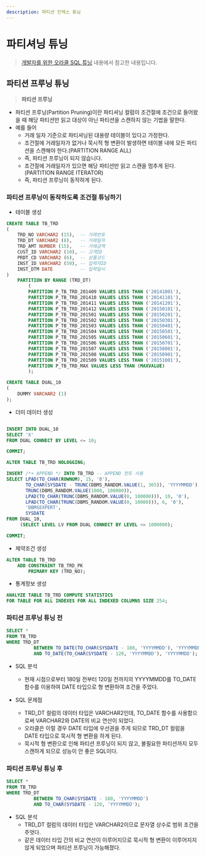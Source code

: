 ```yaml
---
description: 파티션 인덱스 튜닝
---
```


# 파티셔닝 튜닝

> [개발자를 위한 오라클 SQL 튜닝](https://www.hanbit.co.kr/store/books/look.php?p_code=E9267570814) 내용에서 참고한 내용입니다.

## 파티션 프루닝 튜닝

> **파티션 프루닝**

- 파티션 프루닝(Partition Pruning)이란 파티셔닝 컬럼이 조건절에 조건으로 들어왔을 때 해당 파티션만 읽고 대상이 아닌 파티션을 스캔하지 않는 기법을 말한다.
- 예를 들어
    - 거래 일자 기준으로 파티셔닝된 대용량 테이블이 있다고 가정한다.
    - 조건절에 거래일자가 없거나 묵시적 형 변환이 발생하면 테이블 내에 모든 파티션을 스캔해야 한다.(PARTITION RANGE ALL)
    - 즉, 파티션 프루닝이 되지 않습니다.
    - 조건절에 거래일자가 있으면 해당 파티션만 읽고 스캔을 멈추게 된다.(PARTITION RANGE ITERATOR)
    - 즉, 파티션 프루닝이 동작하게 된다.

### 파티션 프루닝이 동작하도록 조건절 튜닝하기

- 테이블 생성

```sql
CREATE TABLE TB_TRD
(
    TRD_NO VARCHAR2 (15),  -- 거래번호
    TRD_DT VARCHAR2 (8),   -- 거래일자
    TRD_AMT NUMBER (15),   -- 거래금액
    CUST_ID VARCHAR2 (10), -- 고객ID
    PRDT_CD VARCHAR2 (6),  -- 상품코드
    INST_ID VARCHAR2 (50), -- 입력자ID
    INST_DTM DATE          -- 입력일시
)
    PARTITION BY RANGE (TRD_DT)
        (
        PARTITION P_TB_TRD_201409 VALUES LESS THAN ('20141001'),
        PARTITION P_TB_TRD_201410 VALUES LESS THAN ('20141101'),
        PARTITION P_TB_TRD_201411 VALUES LESS THAN ('20141201'),
        PARTITION P_TB_TRD_201412 VALUES LESS THAN ('20150101'),
        PARTITION P_TB_TRD_201501 VALUES LESS THAN ('20150201'),
        PARTITION P_TB_TRD_201502 VALUES LESS THAN ('20150301'),
        PARTITION P_TB_TRD_201503 VALUES LESS THAN ('20150401'),
        PARTITION P_TB_TRD_201504 VALUES LESS THAN ('20150501'),
        PARTITION P_TB_TRD_201505 VALUES LESS THAN ('20150601'),
        PARTITION P_TB_TRD_201506 VALUES LESS THAN ('20150701'),
        PARTITION P_TB_TRD_201507 VALUES LESS THAN ('20150801'),
        PARTITION P_TB_TRD_201508 VALUES LESS THAN ('20150901'),
        PARTITION P_TB_TRD_201509 VALUES LESS THAN ('20151001'),
        PARTITION P_TB_TRD_MAX VALUES LESS THAN (MAXVALUE)
        );

CREATE TABLE DUAL_10
(
    DUMMY VARCHAR2 (1)
);
```

- 더미 데이터 생성

```sql

INSERT INTO DUAL_10
SELECT 'X'
FROM DUAL CONNECT BY LEVEL <= 10;

COMMIT;

ALTER TABLE TB_TRD NOLOGGING;

INSERT /*+ APPEND */ INTO TB_TRD -- APPEND 힌트 사용
SELECT LPAD(TO_CHAR(ROWNUM), 15, '0'),
       TO_CHAR(SYSDATE - TRUNC(DBMS_RANDOM.VALUE(1, 365)), 'YYYYMMDD'),
       TRUNC(DBMS_RANDOM.VALUE(1000, 100000)),
       LPAD(TO_CHAR(TRUNC(DBMS_RANDOM.VALUE(0, 100000))), 10, '0'),
       LPAD(TO_CHAR(TRUNC(DBMS_RANDOM.VALUE(0, 10000))), 6, '0'),
       'DBMSEXPERT',
       SYSDATE
FROM DUAL_10,
     (SELECT LEVEL LV FROM DUAL CONNECT BY LEVEL <= 1000000);

COMMIT; 
```

- 제약조건 생성

```sql
ALTER TABLE TB_TRD
    ADD CONSTRAINT TB_TRD_PK
        PRIMARY KEY (TRD_NO);
```

- 통계정보 생성

```sql
ANALYZE TABLE TB_TRD COMPUTE STATISTICS
FOR TABLE FOR ALL INDEXES FOR ALL INDEXED COLUMNS SIZE 254;
```

### 파티션 프루닝 튜닝 전

```sql
SELECT *
FROM TB_TRD
WHERE TRD_DT
          BETWEEN TO_DATE(TO_CHAR(SYSDATE - 180, 'YYYYMMDD'), 'YYYYMMDD')
          AND TO_DATE(TO_CHAR(SYSDATE - 120, 'YYYYMMDD'), 'YYYYMMDD');
```

- SQL 분석
    - 현재 시점으로부터 180일 전부터 120일 전까지의 YYYYMMDD를 TO_DATE 함수를 이용하여 DATE 타입으로 형 변환하여 조건을 주었다.

- SQL 문제점
    - TRD_DT 컬럼의 데이터 타입은 VARCHAR2인데, TO_DATE 함수를 사용함으로써 VARCHAR2와 DATE의 비교 연산이 되었다.
    - 오라클은 이럴 경우 DATE 타입에 우선권을 주게 되므로 TRD_DT 컬럼을 DATE 타입으로 묵시적 형 변환을 하게 된다.
    - 묵시적 형 변환으로 인해 파티션 프루닝이 되지 않고, 불필요한 파티션까지 모두 스캔하게 되므로 성능이 안 좋은 SQL이다.

### 파티션 프루닝 튜닝 후

```sql
SELECT *
FROM TB_TRD
WHERE TRD_DT
          BETWEEN TO_CHAR(SYSDATE - 180, 'YYYYMMDD')
          AND TO_CHAR(SYSDATE - 120, 'YYYYMMDD');
```

- SQL 분석
    - TRD_DT 컬럼의 데이터 타입은 VARCHAR2이므로 문자열 상수로 범위 조건을 주엇다.
    - 같은 데이터 타입 간의 비교 연산이 이루어지므로 묵시적 형 변환이 이루어지지 않게 되었으며 파티션 프루닝이 가능해졌다.

